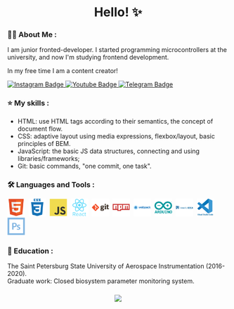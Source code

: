 

<!--
### Hi there 👋
**chistayaaa/chistayaaa** is a ✨ _special_ ✨ repository because its `README.md` (this file) appears on your GitHub profile.

Here are some ideas to get you started:

- 🔭 I’m currently working on ...
- 🌱 I’m currently learning ...
- 👯 I’m looking to collaborate on ...
- 🤔 I’m looking for help with ...
- 💬 Ask me about ...
- 📫 How to reach me: ...
- 😄 Pronouns: ...
- ⚡ Fun fact: ...
-->

<div id="header" align="center">
  <h1>Hello! ✨</h1>
</div>


### :woman_technologist: About Me :
I am junior fronted-developer.
I started programming microcontrollers at the university, and now I'm studying frontend development.

In my free time I am a content creator!
<div id="badges">
  <a href="https://instagram.com/chistayaaa">
    <img src="https://www.logo.wine/a/logo/Instagram/Instagram-Logo.wine.svg" width="55" alt="Instagram Badge"/>
  </a>
  <a href="https://www.youtube.com/c/SashaChistyakova">
    <img src="https://www.logo.wine/a/logo/YouTube/YouTube-Icon-Full-Color-Logo.wine.svg" alt="Youtube Badge" width="55"/>
  </a>
  <a href="https://t.me/chistayaaasasha">
    <img src="https://www.logo.wine/a/logo/Telegram_(software)/Telegram_(software)-Logo.wine.svg" width="55" alt="Telegram Badge"/>
  </a>
</div>

### :star: My skills :
- HTML: use HTML tags according to their semantics, the concept of document flow. 
- CSS: adaptive layout using media expressions, flexbox/layout, basic principles of BEM.
- JavaScript: the basic JS data structures, connecting and using libraries/frameworks;
- Git: basic commands, "one commit, one task".

### :hammer_and_wrench: Languages and Tools :

<div>
<img src="https://github.com/devicons/devicon/blob/master/icons/html5/html5-original.svg" title="HTML5" alt="HTML" width="40" height="40"/>&nbsp;
 <img src="https://github.com/devicons/devicon/blob/master/icons/css3/css3-plain-wordmark.svg"  title="CSS3" alt="CSS" width="40" height="40"/>&nbsp;
  <img src="https://github.com/devicons/devicon/blob/master/icons/javascript/javascript-original.svg" title="JavaScript" alt="JavaScript" width="40" height="40"/>&nbsp;
  <img src="https://github.com/devicons/devicon/blob/master/icons/react/react-original-wordmark.svg" title="React" alt="React" width="40" height="40"/>&nbsp;
  <img src="https://github.com/devicons/devicon/blob/master/icons/git/git-original-wordmark.svg" title="Git" **alt="Git" width="40" height="40"/>&nbsp;
        <img src="https://raw.githubusercontent.com/devicons/devicon/1119b9f84c0290e0f0b38982099a2bd027a48bf1/icons/npm/npm-original-wordmark.svg" title="Npm" **alt="Npm" width="40" height="40"/>&nbsp;     
<img src="https://raw.githubusercontent.com/devicons/devicon/1119b9f84c0290e0f0b38982099a2bd027a48bf1/icons/webpack/webpack-original-wordmark.svg" title="Webpack" **alt="Webpack" width="40" height="40"/>&nbsp;
   <img src="https://raw.githubusercontent.com/devicons/devicon/1119b9f84c0290e0f0b38982099a2bd027a48bf1/icons/arduino/arduino-original-wordmark.svg" title="Arduino" **alt="Arduino" width="40" height="40"/>&nbsp;
   <img src="https://raw.githubusercontent.com/devicons/devicon/1119b9f84c0290e0f0b38982099a2bd027a48bf1/icons/intellij/intellij-plain-wordmark.svg" title="Intellij" **alt="Intellij" width="40" height="40"/>&nbsp;
    <img src="https://raw.githubusercontent.com/devicons/devicon/1119b9f84c0290e0f0b38982099a2bd027a48bf1/icons/vscode/vscode-original-wordmark.svg" title="VS" **alt="VS" width="40" height="40"/>&nbsp;
   <img src="https://raw.githubusercontent.com/devicons/devicon/1119b9f84c0290e0f0b38982099a2bd027a48bf1/icons/photoshop/photoshop-line.svg" title="Photoshop" **alt="Photoshop" width="40" height="40"/>
</div>
</div>

### :telescope: Education :
<div>
The Saint Petersburg State University of Aerospace Instrumentation (2016-2020). &nbsp;
</div>
<div>
Graduate work: Closed biosystem parameter monitoring system.
</div>

###

<div id="end-gif" align="center">
  <img src="https://media0.giphy.com/media/jwFbMfYthIM6pttfjF/giphy.gif?cid=ecf05e4722mzyflnjx0tk10ledl2rsq8x4ddvhuzqsko1pzq&rid=giphy.gif&ct=g" width="400"/>
</div>


